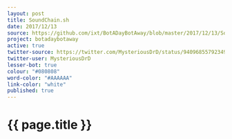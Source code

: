 ```yaml
---
layout: post
title: SoundChain.sh
date: 2017/12/13
source: https://github.com/ixt/BotADayBotAway/blob/master/2017/12/13/SoundChain.sh
project: botadaybotaway
active: true
twitter-source: https://twitter.com/MysteriousDrD/status/940968557923495936
twitter-user: MysteriousDrD
lesser-bot: true
colour: "#080808"
word-color: "#AAAAAA"
link-color: "white"
published: true
---
```

# {{ page.title }} 
